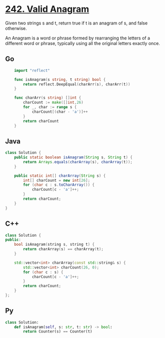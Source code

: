 # [242. Valid Anagram](https://leetcode.com/problems/valid-anagram/description/)

Given two strings s and t, return true if t is an anagram of s, and false otherwise.

An Anagram is a word or phrase formed by rearranging the letters of a different word or phrase, typically using all the original letters exactly once.

## Go

```Go
    import "reflect"

    func isAnagram(s string, t string) bool {
        return reflect.DeepEqual(charArr(s), charArr(t))
    }

    func charArr(s string) []int {
        charCount := make([]int,26)
        for _, char := range s {
            charCount[(char - 'a')]++
        }
        return charCount
    }
```

## Java

```java
class Solution {
    public static boolean isAnagram(String s, String t) {
        return Arrays.equals(charArray(s), charArray(t));
    }

    public static int[] charArray(String s) {
        int[] charCount = new int[26];
        for (char c : s.toCharArray()) {
            charCount[c - 'a']++;
        }
        return charCount;
    }
}
```

## C++

```c++
class Solution {
public:
    bool isAnagram(string s, string t) {
        return charArray(s) == charArray(t);
    }

    std::vector<int> charArray(const std::string& s) {
        std::vector<int> charCount(26, 0);
        for (char c : s) {
            charCount[c - 'a']++;
        }
        return charCount;
    }
};
```

## Py

```py
class Solution:
    def isAnagram(self, s: str, t: str) -> bool:
        return Counter(s) == Counter(t)
```
